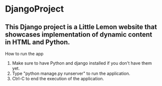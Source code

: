 # DjangoProject

## This Django project is a Little Lemon website that showcases implementation of dynamic content in HTML and Python.

How to run the app
1. Make sure to have Python and django installed if you don't have them yet.
2. Type "python manage.py runserver" to run the application.
3. Ctrl-C to end the execution of the application.
